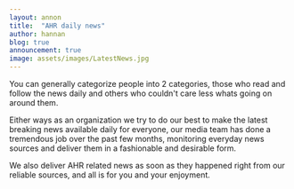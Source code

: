 ```yaml
---
layout: annon
title:  "AHR daily news"
author: hannan
blog: true
announcement: true
image: assets/images/LatestNews.jpg
---
```


<p>You can generally categorize people into 2 categories, those who read and follow the news daily and others who couldn't care less whats going on around them.  </p>
<p>Either ways as an organization we try to do our best to make the latest breaking news available daily for everyone, our media team has done a tremendous  job over the past few months, monitoring everyday news sources and deliver them in a fashionable and desirable form.  </p>
<p>We also deliver AHR related news as soon as they happened right from our reliable sources, and all is for you and your enjoyment. </p>
